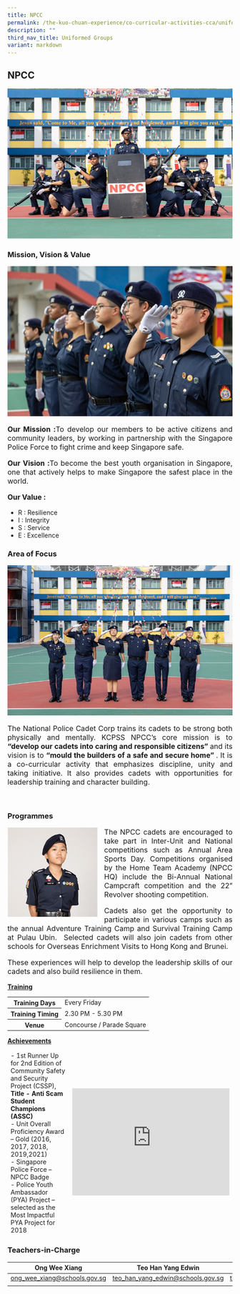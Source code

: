 ```yaml
---
title: NPCC
permalink: /the-kuo-chuan-experience/co-curricular-activities-cca/uniformed-groups/npcc/
description: ""
third_nav_title: Uniformed Groups
variant: markdown
---
```

## NPCC

![](/images/The%20Kuo%20Chuan%20Experience/CCA/NPCC/npccmain.jpg)
### Mission, Vision &amp; Value

![](/images/The%20Kuo%20Chuan%20Experience/CCA/NPCC/vision.jpg)

<p style="text-align: justify;font-size:16px;"><b>Our Mission :</b>To develop our members to be active citizens and community leaders, by working in partnership with the Singapore Police Force to fight crime and keep Singapore safe.</p>  
  
<p style="text-align: justify;font-size:16px;"><b>Our Vision :</b>To become the best youth organisation in Singapore, one that actively helps to make Singapore the safest place in the world.</p>  
  
<p style="text-align: justify;font-size:16px;"><b>Our Value :</b>
	
* 	R : Resilience
* 	I : Integrity
* 	S : Service
* 	E : Excellence
	

### Area of Focus

![](/images/The%20Kuo%20Chuan%20Experience/CCA/NPCC/area%20of%20focus.jpg)
	
</p><p style="text-align: justify;font-size:16px;">
The National Police Cadet Corp trains its cadets to be strong both physically and mentally. KCPSS NPCC’s core mission is to<b> “develop our cadets into caring and responsible citizens” </b>and its vision is to <b>“mould the builders of a safe and secure home” </b>. It is a co-curricular activity that emphasizes discipline, unity and taking initiative. It also provides cadets with opportunities for leadership training and character building.</p>

<br>

### Programmes

<img src="/images/The%20Kuo%20Chuan%20Experience/CCA/NPCC/npcc3.jpg" style="width:40%;margin-right:15px;" align="left">


<p></p><p style="text-align: justify;font-size:16px;">The NPCC cadets are encouraged to take part in Inter-Unit and National competitions such as Annual Area Sports Day. Competitions organised by the Home Team Academy (NPCC HQ) include the Bi-Annual National Campcraft competition and the 22” Revolver shooting competition. </p> 
  
<p style="text-align: justify;font-size:16px;">Cadets also get the opportunity to participate in various camps such as the annual Adventure Training Camp and Survival Training Camp at Pulau Ubin.&nbsp; Selected cadets will also join cadets from other schools for Overseas Enrichment Visits to Hong Kong and Brunei.</p>  
  
<p style="text-align: justify;font-size:16px;">These experiences will help to develop the leadership skills of our cadets and also build resilience in them.</p>

**<u>Training</u>**

<table>
<tbody>
  <tr>
    <th>Training Days</th>
    <td>Every Friday</td>
  </tr>
  <tr>
    <th>Training Timing</th>
    <td>2.30 PM - 5.30 PM</td>
  </tr>
  <tr>
    <th>Venue</th>
    <td>Concourse / Parade Square</td>
  </tr>
</tbody>
</table>

**<u>Achievements</u>**

<table>
<thead>
  <tr>
    <td colspan="5">- 1st Runner Up for 2nd Edition of Community Safety and Security Project (CSSP), <b>Title - Anti Scam Student Champions (ASSC)</b><br>- Unit Overall Proficiency Award – Gold (2016, 2017, 2018, 2019,2021)<br>- Singapore Police Force – NPCC Badge<br>- Police Youth Ambassador (PYA) Project – selected as the Most Impactful PYA Project for 2018</td>
		<td><b><iframe width="352" height="240" src="https://www.youtube.com/embed/AKtJXJ24rEc" title="Anti Scam Student Champions (ASSC 2021)" frameborder="0" allow="accelerometer; autoplay; clipboard-write; encrypted-media; gyroscope; picture-in-picture; web-share" allowfullscreen=""></iframe></b></td>
  </tr>
</thead>
</table>

### Teachers-in-Charge



| Ong Wee Xiang | Teo Han Yang Edwin | Tang Lai Chan |
| -------- | -------- | -------- |
| <a href="mailto:ong_wee_xiang@schools.gov.sg">ong_wee_xiang@schools.gov.sg</a>     | <a href="mailto:teo_han_yang_edwin@schools.gov.sg">teo_han_yang_edwin@schools.gov.sg</a> | <a href="mailto:tham_lai_chan@schools.gov.sg">tham_lai_chan@schools.gov.sg
</a>|